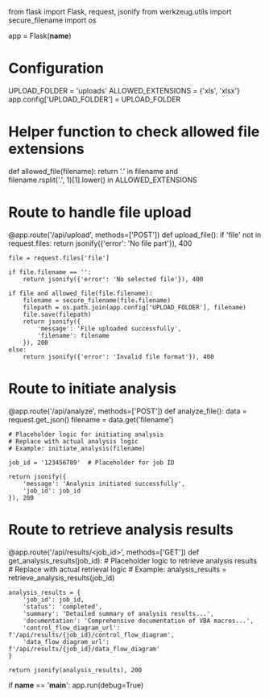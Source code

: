 from flask import Flask, request, jsonify
from werkzeug.utils import secure_filename
import os

app = Flask(__name__)

# Configuration
UPLOAD_FOLDER = 'uploads'
ALLOWED_EXTENSIONS = {'xls', 'xlsx'}
app.config['UPLOAD_FOLDER'] = UPLOAD_FOLDER

# Helper function to check allowed file extensions
def allowed_file(filename):
    return '.' in filename and \
           filename.rsplit('.', 1)[1].lower() in ALLOWED_EXTENSIONS

# Route to handle file upload
@app.route('/api/upload', methods=['POST'])
def upload_file():
    if 'file' not in request.files:
        return jsonify({'error': 'No file part'}), 400

    file = request.files['file']

    if file.filename == '':
        return jsonify({'error': 'No selected file'}), 400

    if file and allowed_file(file.filename):
        filename = secure_filename(file.filename)
        filepath = os.path.join(app.config['UPLOAD_FOLDER'], filename)
        file.save(filepath)
        return jsonify({
            'message': 'File uploaded successfully',
            'filename': filename
        }), 200
    else:
        return jsonify({'error': 'Invalid file format'}), 400

# Route to initiate analysis
@app.route('/api/analyze', methods=['POST'])
def analyze_file():
    data = request.get_json()
    filename = data.get('filename')

    # Placeholder logic for initiating analysis
    # Replace with actual analysis logic
    # Example: initiate_analysis(filename)

    job_id = '123456789'  # Placeholder for job ID

    return jsonify({
        'message': 'Analysis initiated successfully',
        'job_id': job_id
    }), 200

# Route to retrieve analysis results
@app.route('/api/results/<job_id>', methods=['GET'])
def get_analysis_results(job_id):
    # Placeholder logic to retrieve analysis results
    # Replace with actual retrieval logic
    # Example: analysis_results = retrieve_analysis_results(job_id)

    analysis_results = {
        'job_id': job_id,
        'status': 'completed',
        'summary': 'Detailed summary of analysis results...',
        'documentation': 'Comprehensive documentation of VBA macros...',
        'control_flow_diagram_url': f'/api/results/{job_id}/control_flow_diagram',
        'data_flow_diagram_url': f'/api/results/{job_id}/data_flow_diagram'
    }

    return jsonify(analysis_results), 200

if __name__ == '__main__':
    app.run(debug=True)
